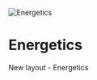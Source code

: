 ![Energetics](https://user-images.githubusercontent.com/74706560/110795768-e2a73b00-827f-11eb-9f8b-8f347b64263a.png)
# Energetics
New layout - Energetics
